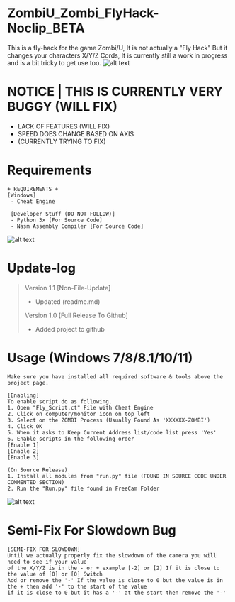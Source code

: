 # ZombiU_Zombi_FlyHack-Noclip_BETA
This is a fly-hack for the game Zombi/U, It is not actually a "Fly Hack" But it changes your characters X/Y/Z Cords, It is currently still a work in progress and is a bit tricky to get use too.
![alt text](https://raw.githubusercontent.com/Zurek0x/ZombiU_Zombi_FlyHack-Noclip_BETA/main/%7Bmedia%7D/header.jpg)
# NOTICE | THIS IS CURRENTLY VERY BUGGY (WILL FIX)
- LACK OF FEATURES (WILL FIX)
- SPEED DOES CHANGE BASED ON AXIS
- (CURRENTLY TRYING TO FIX)

# Requirements
```
+ REQUIREMENTS +
[Windows]
 - Cheat Engine
 
 [Developer Stuff (DO NOT FOLLOW)]
 - Python 3x [For Source Code]
 - Nasm Assembly Compiler [For Source Code]
```
![alt text](https://raw.githubusercontent.com/Zurek0x/ZombiU_Zombi_FlyHack-Noclip_BETA/main/%7Bmedia%7D/py.jpg)

# Update-log
> Version 1.1 [Non-File-Update]
> * Updated (readme.md)
>
> Version 1.0 [Full Release To Github]
> * Added project to github

# Usage (Windows 7/8/8.1/10/11)
```
Make sure you have installed all required software & tools above the project page.

[Enabling]
To enable script do as following.
1. Open "Fly_Script.ct" File with Cheat Engine
2. Click on computer/monitor icon on top left
3. Select on the ZOMBI Process (Usually Found As 'XXXXXX-ZOMBI')
4. Click OK
5. When it asks to Keep Current Address list/code list press 'Yes'
6. Enable scripts in the following order
[Enable 1]
[Enable 2]
[Enable 3]

(On Source Release)
1. Install all modules from "run.py" file (FOUND IN SOURCE CODE UNDER COMMENTED SECTION)
2. Run the "Run.py" file found in FreeCam Folder
```
![alt text](https://raw.githubusercontent.com/Zurek0x/ZombiU_Zombi_FlyHack-Noclip_BETA/main/%7Bmedia%7D/ce.jpg)
# Semi-Fix For Slowdown Bug
```
[SEMI-FIX FOR SLOWDOWN]
Until we actually properly fix the slowdown of the camera you will need to see if your value
of the X/Y/Z is in the - or + example [-2] or [2] If it is close to the value of [0] or [0] Switch
Add or remove the '-' If the value is close to 0 but the value is in the + then add '-' to the start of the value
if it is close to 0 but it has a '-' at the start then remove the '-'
```
